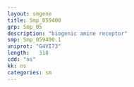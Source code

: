 ```yaml
---
layout: smgene
title: Smp_059400
grp: Smp_05
description: "biogenic amine receptor"
smp: Smp_059400.1
uniprot: "G4VI73"
length:   318
cdd: "ns"
kk: ns
categories: sm
---
```

